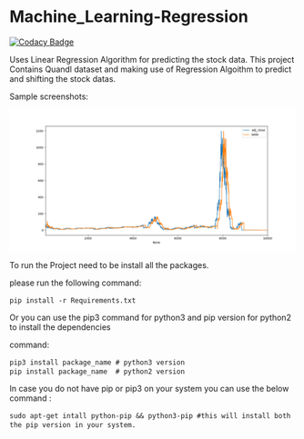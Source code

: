 # Machine_Learning-Regression

[![Codacy Badge](https://api.codacy.com/project/badge/Grade/7b9db6d8fae445fc99c5a60abcb1eaec)](https://www.codacy.com/app/vshantam/Machine_Learning-Regression?utm_source=github.com&utm_medium=referral&utm_content=vshantam/Machine_Learning-Regression&utm_campaign=badger)

Uses Linear Regression Algorithm for predicting the stock data.
This project Contains Quandl dataset and making use of Regression Algoithm to predict and shifting the stock datas.

Sample screenshots:

![alt tag](https://github.com/vshantam/Machine_Learning-Regression/blob/master/figure_1.png)

To run the Project need to be install all the packages.

please run the following command:

    pip install -r Requirements.txt

Or you can use the pip3 command for python3 and pip version for python2 to install the dependencies

command:

    pip3 install package_name # python3 version
    pip install package_name  # python2 version
    
In case you do not have pip or pip3 on your system you can use the below command :

    sudo apt-get intall python-pip && python3-pip #this will install both the pip version in your system.
    
